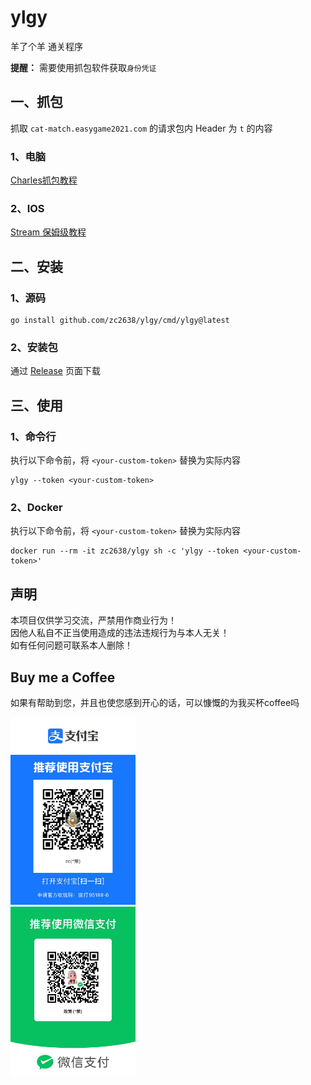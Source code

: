 # ylgy

羊了个羊 通关程序

**提醒：** 需要使用抓包软件获取`身份凭证`

## 一、抓包

抓取 `cat-match.easygame2021.com` 的请求包内 Header 为 `t` 的内容

### 1、电脑

[Charles抓包教程](https://www.jianshu.com/p/ff85b3dac157)

### 2、IOS

[Stream 保姆级教程](./docs/stream.md)

## 二、安装

### 1、源码

```shell
go install github.com/zc2638/ylgy/cmd/ylgy@latest
```

### 2、安装包

通过 [Release](https://github.com/zc2638/ylgy/releases) 页面下载

## 三、使用

### 1、命令行

执行以下命令前，将 `<your-custom-token>` 替换为实际内容

```shell
ylgy --token <your-custom-token>
```

### 2、Docker

执行以下命令前，将 `<your-custom-token>` 替换为实际内容

```shell
docker run --rm -it zc2638/ylgy sh -c 'ylgy --token <your-custom-token>' 
```

## 声明

本项目仅供学习交流，严禁用作商业行为！  
因他人私自不正当使用造成的违法违规行为与本人无关！  
如有任何问题可联系本人删除！

## Buy me a Coffee

如果有帮助到您，并且也使您感到开心的话，可以慷慨的为我买杯coffee吗

<img src="./docs/images/alipay.jpeg" alt="alipay" width="200" />
<br/>
<img src="./docs/images/wechat.jpeg" alt="wechat" width="200" />
